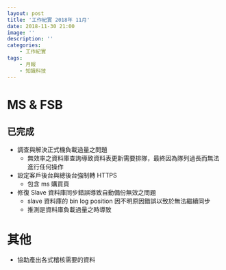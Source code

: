 ```yaml
---
layout: post
title: '工作紀實 2018年 11月'
date: 2018-11-30 21:00
image: ''
description: ''
categories:
    - 工作紀實
tags:
    - 月報
    - 知識科技
---
```


# MS & FSB

## 已完成

* 調查與解決正式機負載過量之問題
    + 無效率之資料庫查詢導致資料表更新需要排隊，最終因為隊列過長而無法進行任何操作
* 設定客戶後台與總後台強制轉 HTTPS
    + 包含 ms 購買頁
* 修復 Slave 資料庫同步錯誤導致自動備份無效之問題
    + slave 資料庫的 bin log position 因不明原因錯誤以致於無法繼續同步
    + 推測是資料庫負載過量之時導致

# 其他

* 協助產出各式稽核需要的資料
